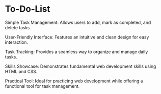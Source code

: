 # To-Do-List


Simple Task Management: Allows users to add, mark as completed, and delete tasks.

User-Friendly Interface: Features an intuitive and clean design for easy interaction.

Task Tracking: Provides a seamless way to organize and manage daily tasks.

Skills Showcase: Demonstrates fundamental web development skills using HTML and CSS.

Practical Tool: Ideal for practicing web development while offering a functional tool for task management.

